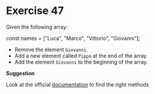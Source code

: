 # Exercise 47

Given the following array:

const names = ["Luca", "Marco", "Vittorio", "Giovanni"];

* Remove the element `Giovanni`.
* Add a new element called `Pippo` at the end of the array.
* Add the element `Giovanni` to the beginning of the array.

**Suggestion**

Look at the official [documentation](https://developer.mozilla.org/en-US/docs/Web/JavaScript/Reference/Global_Objects/Array) to find the right methods
